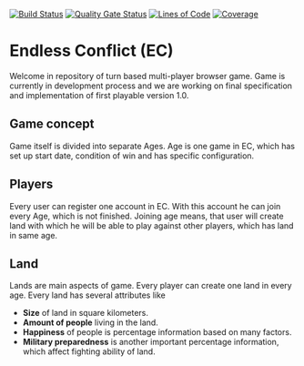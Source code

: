[![Build Status](https://travis-ci.org/snajfi/endless-conflict.svg?branch=development)](https://travis-ci.org/snajfi/endless-conflict)
[![Quality Gate Status](https://sonarcloud.io/api/project_badges/measure?project=cz.endless.conflict%3Aec&metric=alert_status)](https://sonarcloud.io/dashboard?id=cz.endless.conflict%3Aec)
[![Lines of Code](https://sonarcloud.io/api/project_badges/measure?project=cz.endless.conflict%3Aec&metric=ncloc)](https://sonarcloud.io/dashboard?id=cz.endless.conflict%3Aec)
[![Coverage](https://sonarcloud.io/api/project_badges/measure?project=cz.endless.conflict%3Aec&metric=coverage)](https://sonarcloud.io/dashboard?id=cz.endless.conflict%3Aec)
<h1>Endless Conflict (EC)</h1>

Welcome in repository of turn based multi-player browser game. Game is currently in development process and we are working
on final specification and implementation of first playable version 1.0.

<h2>Game concept</h2>
Game itself is divided into separate Ages. Age is one game in EC, which has set up start date, condition of win and has specific configuration.

<h2>Players</h2>
Every user can register one account in EC. With this account he can join every Age, which is not finished.
Joining age means, that user will create land with which he will be able to play against other players, which has land in same age.

<h2>Land</h2>
Lands are main aspects of game. Every player can create one land in every age.
Every land has several attributes like
<ul>
    <li><strong>Size</strong> of land in square kilometers.</li>
    <li><Strong>Amount of people</strong> living in the land.
    <li><strong>Happiness</strong> of people is percentage information based on many factors.
    <li><strong>Military preparedness</strong> is another important percentage information, which affect fighting ability of land.
    
</ul>

 

 
